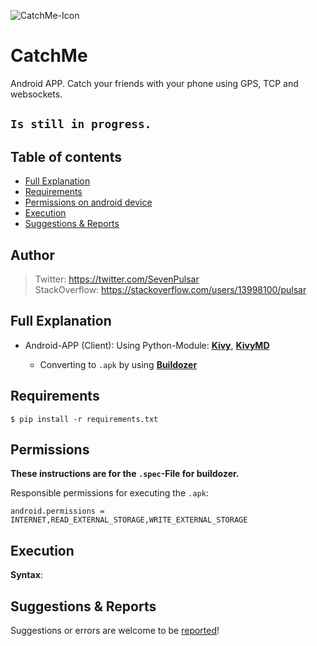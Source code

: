 ![CatchMe-Icon](https://github.com/Pulsar7/Catch-Me/blob/main/images/icon.png?raw=true)

# CatchMe
Android APP.
Catch your friends with your phone using GPS, TCP and websockets.

## <code>Is still in progress.</code>

## Table of contents

* [Full Explanation](#full-explanation)
* [Requirements](#requirements)
* [Permissions on android device](#permissions)
* [Execution](#execution)
* [Suggestions & Reports](#suggestions--reports)

## Author

> Twitter: https://twitter.com/SevenPulsar \
> StackOverflow: https://stackoverflow.com/users/13998100/pulsar 

## Full Explanation
    
- Android-APP (Client): Using Python-Module: [**Kivy**](https://kivy.org/#home), [**KivyMD**](https://kivymd.readthedocs.io/en/latest/)

    - Converting to <code>.apk</code> by using [**Buildozer**](https://buildozer.readthedocs.io/en/latest/)


## Requirements

    $ pip install -r requirements.txt
    
## Permissions

**These instructions are for the <code>.spec</code>-File for buildozer.**

Responsible permissions for executing the <code>.apk</code>:
    
    android.permissions = INTERNET,READ_EXTERNAL_STORAGE,WRITE_EXTERNAL_STORAGE
    
## Execution
 
 **Syntax**:

## Suggestions & Reports

Suggestions or errors are welcome to be [reported](https://github.com/Pulsar7/Catch-Me/issues)!
